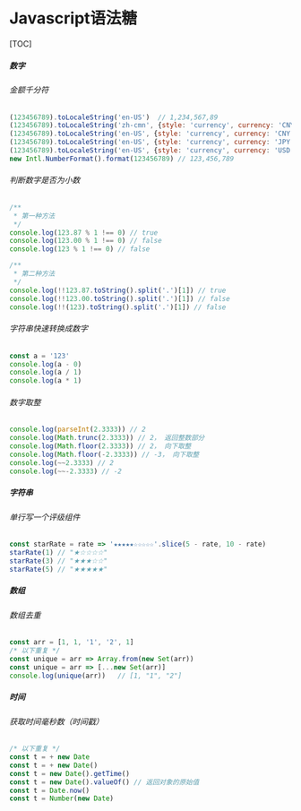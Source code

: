 # Javascript语法糖

[TOC]

##### 数字
###### 金额千分符
```javascript
(123456789).toLocaleString('en-US')  // 1,234,567,89
(123456789).toLocaleString('zh-cmn', {style: 'currency', currency: 'CNY'}) // ￥123,456,789.00
(123456789).toLocaleString('en-US', {style: 'currency', currency: 'CNY'}) // CN¥123,456,789.00
(123456789).toLocaleString('en-US', {style: 'currency', currency: 'JPY'}) // ¥123,456,789
(123456789).toLocaleString('en-US', {style: 'currency', currency: 'USD'}) // $123,456,789.00
new Intl.NumberFormat().format(123456789) // 123,456,789
```

###### 判断数字是否为小数
```javascript
/**
 * 第一种方法
 */
console.log(123.87 % 1 !== 0) // true
console.log(123.00 % 1 !== 0) // false
console.log(123 % 1 !== 0) // false

/**
 * 第二种方法
 */
console.log(!!123.87.toString().split('.')[1]) // true
console.log(!!123.00.toString().split('.')[1]) // false
console.log(!!(123).toString().split('.')[1]) // false
```

###### 字符串快速转换成数字
```javascript
const a = '123'
console.log(a - 0)
console.log(a / 1)
console.log(a * 1)
```

###### 数字取整
```javascript
console.log(parseInt(2.3333)) // 2
console.log(Math.trunc(2.3333)) // 2， 返回整数部分
console.log(Math.floor(2.3333)) // 2， 向下取整
console.log(Math.floor(-2.3333)) // -3， 向下取整
console.log(~~2.3333) // 2
console.log(~~-2.3333) // -2
```

##### 字符串
###### 单行写一个评级组件
```javascript
const starRate = rate => '★★★★★☆☆☆☆☆'.slice(5 - rate, 10 - rate)
starRate(1) // "★☆☆☆☆"
starRate(3) // "★★★☆☆"
starRate(5) // "★★★★★"
```

##### 数组
###### 数组去重
```javascript
const arr = [1, 1, '1', '2', 1]
/* 以下重复 */
const unique = arr => Array.from(new Set(arr))
const unique = arr => [...new Set(arr)]
console.log(unique(arr))   // [1, "1", "2"]
```

##### 时间
###### 获取时间毫秒数（时间戳）
```javascript
/* 以下重复 */
const t = + new Date
const t = + new Date()
const t = new Date().getTime()
const t = new Date().valueOf() // 返回对象的原始值
const t = Date.now()
const t = Number(new Date)
```

